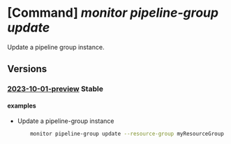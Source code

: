# [Command] _monitor pipeline-group update_

Update a pipeline group instance.

## Versions

### [2023-10-01-preview](/Resources/mgmt-plane/L3N1YnNjcmlwdGlvbnMve30vcmVzb3VyY2Vncm91cHMve30vcHJvdmlkZXJzL21pY3Jvc29mdC5tb25pdG9yL3BpcGVsaW5lZ3JvdXBzL3t9/2023-10-01-preview.xml) **Stable**

<!-- mgmt-plane /subscriptions/{}/resourcegroups/{}/providers/microsoft.monitor/pipelinegroups/{} 2023-10-01-preview -->

#### examples

- Update a pipeline-group instance
    ```bash
        monitor pipeline-group update --resource-group myResourceGroup --pipeline-group-name plGroup1 --receivers "[{type:UDP,name:udp-receiver1,udp:{endpoint:'0.0.0.0:518',encoding:utf-8}}]" --processors "[]" --exporters "[{type:AzureMonitorWorkspaceLogs,name:my-workspace-logs-exporter1,azure-monitor-workspace-logs:{api:{data-collection-endpoint-url:'https://logs-myingestion-eb0s.eastus-1.ingest.monitor.azure.com',stream:Custom-MyTableRawData_CL,data-collection-rule:dcr-00000000000000000000000000000000,schema:{record-map:[{from:body,to:Body},{from:severity_text,to:SeverityText},{from:time_unix_nano,to:TimeGenerated}]}},concurrency:{worker-count:4,batch-queue-size:100}}}]" --service "{pipelines:[{name:MyPipelineForLogs1,type:logs,receivers:[udp-receiver1],processors:[],exporters:[my-workspace-logs-exporter1]}]}"
    ```
